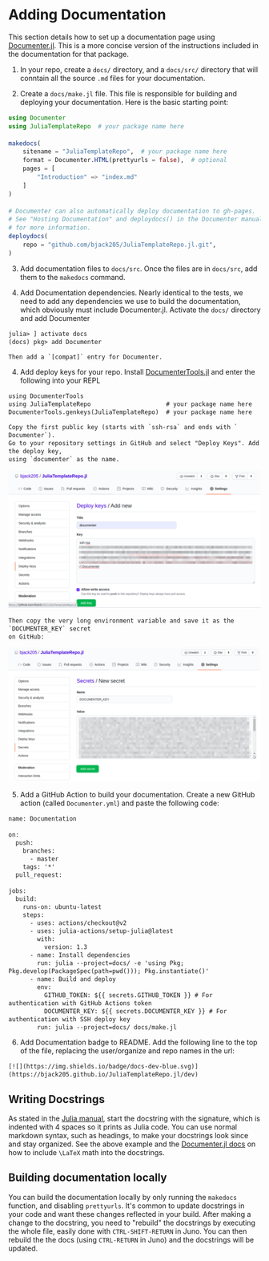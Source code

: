 # Adding Documentation
This section details how to set up a documentation page using [Documenter.jl](https://github.com/JuliaDocs/Documenter.jl). This is a more concise version of the instructions included
in the documentation for that package.

1. In your repo, create a `docs/` directory, and a `docs/src/` directory that will conntain
all the source `.md` files for your documentation.

2. Create a `docs/make.jl` file. This file is responsible for building and deploying your
documentation. Here is the basic starting point:
```julia
using Documenter
using JuliaTemplateRepo  # your package name here

makedocs(
    sitename = "JuliaTemplateRepo",  # your package name here
    format = Documenter.HTML(prettyurls = false),  # optional
    pages = [
        "Introduction" => "index.md"
    ]
)

# Documenter can also automatically deploy documentation to gh-pages.
# See "Hosting Documentation" and deploydocs() in the Documenter manual
# for more information.
deploydocs(
    repo = "github.com/bjack205/JuliaTemplateRepo.jl.git",
)
```

3. Add documentation files to `docs/src`. Once the files are in `docs/src`, add them to
the `makedocs` command.

4. Add Documentation dependencies. Nearly identical to the tests, we need to add any
dependencies we use to build the documentation, which obviously must include Documenter.jl.
Activate the `docs/` directory and add Documenter
```
julia> ] activate docs
(docs) pkg> add Documenter
```
    Then add a `[compat]` entry for Documenter.

4. Add deploy keys for your repo. Install [DocumenterTools.jl](https://github.com/JuliaDocs/DocumenterTools.jl) and enter the following into your REPL
```
using DocumenterTools
using JuliaTemplateRepo                     # your package name here
DocumenterTools.genkeys(JuliaTemplateRepo)  # your package name here
```
    Copy the first public key (starts with `ssh-rsa` and ends with ` Documenter`).
    Go to your repository settings in GitHub and select "Deploy Keys". Add the deploy key,
    using `documenter` as the name.
![deploy_key](images/deploy_key.png)

    Then copy the very long environment variable and save it as the `DOCUMENTER_KEY` secret
    on GitHub:
![doc_key](images/doc_key.png)


5. Add a GitHub Action to build your documentation. Create a new GitHub action
(called `Documenter.yml`) and paste the following code:
```
name: Documentation

on:
  push:
    branches:
      - master
    tags: '*'
  pull_request:

jobs:
  build:
    runs-on: ubuntu-latest
    steps:
      - uses: actions/checkout@v2
      - uses: julia-actions/setup-julia@latest
        with:
          version: 1.3
      - name: Install dependencies
        run: julia --project=docs/ -e 'using Pkg; Pkg.develop(PackageSpec(path=pwd())); Pkg.instantiate()'
      - name: Build and deploy
        env:
          GITHUB_TOKEN: ${{ secrets.GITHUB_TOKEN }} # For authentication with GitHub Actions token
          DOCUMENTER_KEY: ${{ secrets.DOCUMENTER_KEY }} # For authentication with SSH deploy key
        run: julia --project=docs/ docs/make.jl
```
6. Add Documentation badge to README. Add the following line to the top of the file,
replacing the user/organize and repo names in the url:
```
[![](https://img.shields.io/badge/docs-dev-blue.svg)](https://bjack205.github.io/JuliaTemplateRepo.jl/dev)
```

## Writing Docstrings
As stated in the [Julia manual](https://docs.julialang.org/en/v1/manual/documentation/),
start the docstring with the signature, which is indented with 4 spaces so it prints as
Julia code. You can use normal markdown syntax, such as headings, to make your docstrings
look since and stay organized. See the above example and the
[Documenter.jl docs](https://juliadocs.github.io/Documenter.jl/stable/man/latex/) on how
to include ``\LaTeX`` math into the docstrings.



## Building documentation locally
You can build the documentation locally by only running the `makedocs` function, and
disabling `prettyurls`. It's common to update docstrings in your code and want these
changes reflected in your build. After making a change to the docstring, you need to
"rebuild" the docstrings by executing the whole file, easily done with `CTRL-SHIFT-RETURN`
in Juno. You can then rebuild the the docs (using `CTRL-RETURN` in Juno) and the docstrings
will be updated.
